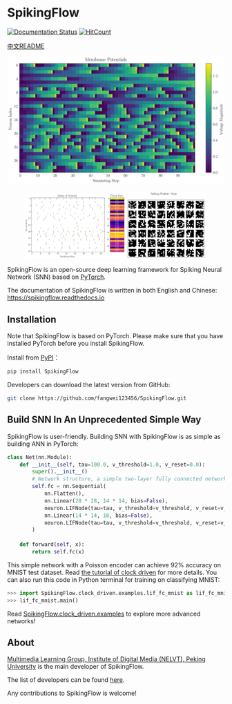 # SpikingFlow

[![Documentation Status](https://readthedocs.org/projects/spikingflow/badge/?version=latest)](https://spikingflow.readthedocs.io/zh_CN/latest)
[![HitCount](http://hits.dwyl.com/fangwei123456/SpikingFlow.svg)](http://hits.dwyl.com/fangwei123456/SpikingFlow)

[中文README](https://github.com/fangwei123456/SpikingFlow/blob/master/README_cn.md)

![plot_2d_heatmap](docs/source/_static/API/visualizing/plot_2d_heatmap.svg)

<figure class="double">
    <img src="docs/source/_static/API/visualizing/plot_1d_spikes.svg" width=55%>
    <img src="docs/source/_static/API/visualizing/plot_2d_spiking_feature_map.svg" width=43%>
</figure>




SpikingFlow is an open-source deep learning framework for Spiking Neural Network (SNN) based on [PyTorch](https://pytorch.org/).

The documentation of SpikingFlow is written in both English and Chinese: https://spikingflow.readthedocs.io

## Installation

Note that SpikingFlow is based on PyTorch. Please make sure that you have installed PyTorch before you install SpikingFlow.

Install from [PyPI](https://pypi.org/project/SpikingFlow/)：

```bash
pip install SpikingFlow
```

Developers can download the latest version from GitHub:

```bash
git clone https://github.com/fangwei123456/SpikingFlow.git
```

## Build SNN In An Unprecedented Simple Way

SpikingFlow is user-friendly. Building SNN with SpikingFlow is as simple as building ANN in PyTorch:

```python
class Net(nn.Module):
    def __init__(self, tau=100.0, v_threshold=1.0, v_reset=0.0):
        super().__init__()
        # Network structure, a simple two-layer fully connected network, each layer is followed by LIF neurons
        self.fc = nn.Sequential(
            nn.Flatten(),
            nn.Linear(28 * 28, 14 * 14, bias=False),
            neuron.LIFNode(tau=tau, v_threshold=v_threshold, v_reset=v_reset),
            nn.Linear(14 * 14, 10, bias=False),
            neuron.LIFNode(tau=tau, v_threshold=v_threshold, v_reset=v_reset)
        )

    def forward(self, x):
        return self.fc(x)
```

This simple network with a Poisson encoder can achieve 92% accuracy on MNIST test dataset. Read [the tutorial of clock driven](https://spikingflow.readthedocs.io/zh_CN/latest/tutorial_en.clock_driven.html) for more details. You can also run this code in Python terminal for training on classifying MNIST:

```python
>>> import SpikingFlow.clock_driven.examples.lif_fc_mnist as lif_fc_mnist
>>> lif_fc_mnist.main()
```

Read [SpikingFlow.clock_driven.examples](https://spikingflow.readthedocs.io/zh_CN/latest/SpikingFlow.clock_driven.examples.html) to explore more advanced networks!

## About

[Multimedia Learning Group, Institute of Digital Media (NELVT), Peking University](https://pkuml.org/) is the main developer of SpikingFlow.

The list of developers can be found [here](https://github.com/fangwei123456/SpikingFlow/graphs/contributors).

Any contributions to SpikingFlow is welcome!

